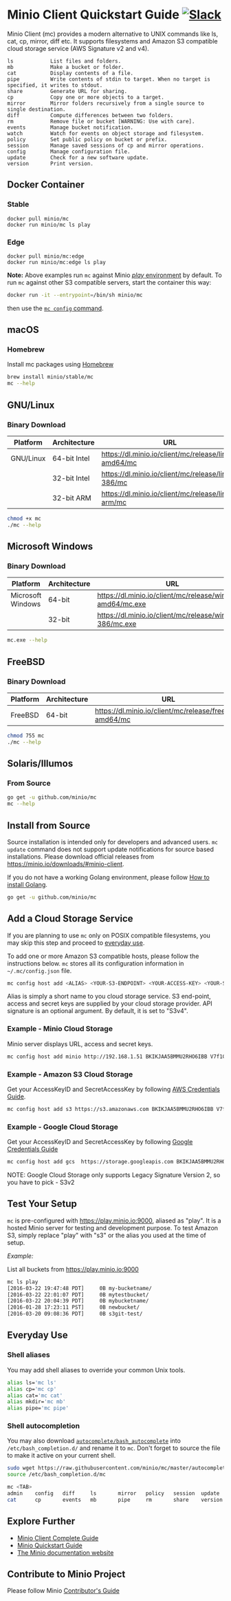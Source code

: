 # Minio Client Quickstart Guide [![Slack](https://slack.minio.io/slack?type=svg)](https://slack.minio.io)

Minio Client (mc) provides a modern alternative to UNIX commands like ls, cat, cp, mirror, diff etc. It supports filesystems and Amazon S3 compatible cloud storage service (AWS Signature v2 and v4).

```
ls            List files and folders.
mb            Make a bucket or folder.
cat           Display contents of a file.
pipe          Write contents of stdin to target. When no target is specified, it writes to stdout.
share         Generate URL for sharing.
cp            Copy one or more objects to a target.
mirror        Mirror folders recursively from a single source to single destination.
diff          Compute differences between two folders.
rm            Remove file or bucket [WARNING: Use with care].
events        Manage bucket notification.
watch         Watch for events on object storage and filesystem.
policy	      Set public policy on bucket or prefix.
session       Manage saved sessions of cp and mirror operations.
config        Manage configuration file.
update        Check for a new software update.
version       Print version.
```

## Docker Container
### Stable
```
docker pull minio/mc
docker run minio/mc ls play
```

### Edge
```
docker pull minio/mc:edge
docker run minio/mc:edge ls play
```

**Note:** Above examples run `mc` against Minio [_play_ environment](#test-your-setup) by default. To run `mc` against other S3 compatible servers, start the container this way:

```sh
docker run -it --entrypoint=/bin/sh minio/mc
```

then use the [`mc config` command](#add-a-cloud-storage-service).

## macOS
### Homebrew
Install mc packages using [Homebrew](http://brew.sh/)

```sh
brew install minio/stable/mc
mc --help
```

## GNU/Linux
### Binary Download
| Platform | Architecture | URL |
| ---------- | -------- |------|
|GNU/Linux|64-bit Intel|https://dl.minio.io/client/mc/release/linux-amd64/mc |
|         |32-bit Intel|https://dl.minio.io/client/mc/release/linux-386/mc |
|         |32-bit ARM|https://dl.minio.io/client/mc/release/linux-arm/mc |

```sh
chmod +x mc
./mc --help
```

## Microsoft Windows
### Binary Download
| Platform | Architecture | URL |
| ---------- | -------- |------|
|Microsoft Windows|64-bit|https://dl.minio.io/client/mc/release/windows-amd64/mc.exe |
|                 |32-bit|https://dl.minio.io/client/mc/release/windows-386/mc.exe  |

```sh
mc.exe --help
```

## FreeBSD
### Binary Download
| Platform | Architecture | URL |
| ---------- | -------- |------|
|FreeBSD|64-bit|https://dl.minio.io/client/mc/release/freebsd-amd64/mc |

```sh
chmod 755 mc
./mc --help
```

## Solaris/Illumos
### From Source

```sh
go get -u github.com/minio/mc
mc --help
```

## Install from Source
Source installation is intended only for developers and advanced users. `mc update` command does not support update notifications for source based installations. Please download official releases from https://minio.io/downloads/#minio-client.

If you do not have a working Golang environment, please follow [How to install Golang](https://docs.minio.io/docs/how-to-install-golang).

```sh
go get -u github.com/minio/mc
```

## Add a Cloud Storage Service
If you are planning to use `mc` only on POSIX compatible filesystems, you may skip this step and proceed to [everyday use](#everyday-use).

To add one or more Amazon S3 compatible hosts, please follow the instructions below. `mc` stores all its configuration information in ``~/.mc/config.json`` file.

```sh
mc config host add <ALIAS> <YOUR-S3-ENDPOINT> <YOUR-ACCESS-KEY> <YOUR-SECRET-KEY> <API-SIGNATURE>
```

Alias is simply a short name to you cloud storage service. S3 end-point, access and secret keys are supplied by your cloud storage provider. API signature is an optional argument. By default, it is set to "S3v4".

### Example - Minio Cloud Storage
Minio server displays URL, access and secret keys.

```sh
mc config host add minio http://192.168.1.51 BKIKJAA5BMMU2RHO6IBB V7f1CwQqAcwo80UEIJEjc5gVQUSSx5ohQ9GSrr12 S3v4
```

### Example - Amazon S3 Cloud Storage
Get your AccessKeyID and SecretAccessKey by following [AWS Credentials Guide](http://docs.aws.amazon.com/general/latest/gr/aws-security-credentials.html).

```sh
mc config host add s3 https://s3.amazonaws.com BKIKJAA5BMMU2RHO6IBB V7f1CwQqAcwo80UEIJEjc5gVQUSSx5ohQ9GSrr12 S3v4
```

### Example - Google Cloud Storage
Get your AccessKeyID and SecretAccessKey by following [Google Credentials Guide](https://cloud.google.com/storage/docs/migrating?hl=en#keys)

```sh
mc config host add gcs  https://storage.googleapis.com BKIKJAA5BMMU2RHO6IBB V8f1CwQqAcwo80UEIJEjc5gVQUSSx5ohQ9GSrr12 S3v2
```

NOTE: Google Cloud Storage only supports Legacy Signature Version 2, so you have to pick - S3v2

## Test Your Setup
`mc` is pre-configured with https://play.minio.io:9000, aliased as "play". It is a hosted Minio server for testing and development purpose.  To test Amazon S3, simply replace "play" with "s3" or the alias you used at the time of setup.

*Example:*

List all buckets from https://play.minio.io:9000

```sh
mc ls play
[2016-03-22 19:47:48 PDT]     0B my-bucketname/
[2016-03-22 22:01:07 PDT]     0B mytestbucket/
[2016-03-22 20:04:39 PDT]     0B mybucketname/
[2016-01-28 17:23:11 PST]     0B newbucket/
[2016-03-20 09:08:36 PDT]     0B s3git-test/
```
<a name="everyday-use"></a>
## Everyday Use

### Shell aliases
You may add shell aliases to override your common Unix tools.

```sh
alias ls='mc ls'
alias cp='mc cp'
alias cat='mc cat'
alias mkdir='mc mb'
alias pipe='mc pipe'
```

### Shell autocompletion
You may also download [`autocomplete/bash_autocomplete`](https://raw.githubusercontent.com/minio/mc/master/autocomplete/bash_autocomplete) into `/etc/bash_completion.d/` and rename it to `mc`. Don't forget to source the file to make it active on your current shell.

```sh
sudo wget https://raw.githubusercontent.com/minio/mc/master/autocomplete/bash_autocomplete -O /etc/bash_completion.d/mc
source /etc/bash_completion.d/mc
```

```sh
mc <TAB>
admin    config   diff     ls       mirror   policy   session  update   watch
cat      cp       events   mb       pipe     rm       share    version
```

## Explore Further
- [Minio Client Complete Guide](https://docs.minio.io/docs/minio-client-complete-guide)
- [Minio Quickstart Guide](https://docs.minio.io/docs/minio-quickstart-guide)
- [The Minio documentation website](https://docs.minio.io)

## Contribute to Minio Project
Please follow Minio [Contributor's Guide](https://github.com/minio/mc/blob/master/CONTRIBUTING.md)

